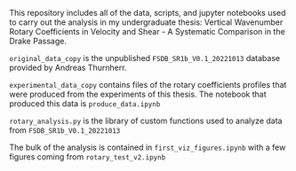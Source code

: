 This repository includes all of the data, scripts, and jupyter notebooks used to carry out the analysis in my undergraduate thesis: Vertical Wavenumber Rotary Coefficients in Velocity and Shear - A Systematic Comparison in the Drake Passage. 

`original_data_copy` is the unpublished `FSDB_SR1b_V0.1_20221013` database provided by Andreas Thurnherr. 

`experimental_data_copy` contains files of the rotary coefficients profiles that were produced from the experiments of this thesis. The notebook that produced this data is `produce_data.ipynb`

`rotary_analysis.py` is the library of custom functions used to analyze data from `FSDB_SR1b_V0.1_20221013` 

The bulk of the analysis is contained in `first_viz_figures.ipynb` with a few figures coming from `rotary_test_v2.ipynb`

